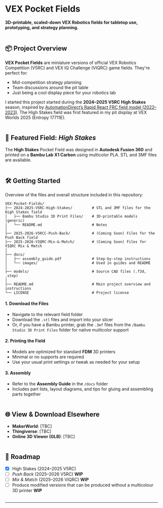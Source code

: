 # VEX Pocket Fields

**3D-printable, scaled-down VEX Robotics fields for tabletop use, prototyping, and strategy planning.**
<br></br>

## 📦 Project Overview

**VEX Pocket Fields** are miniature versions of official VEX Robotics Competition (V5RC) and VEX IQ Challenge (VIQRC) game fields. They're perfect for:
- Mid-competition strategy planning  
- Team discussions around the pit table  
- Just being a cool display piece for your robotics lab

I started this project started during the **2024–2025 V5RC High Stakes** season, inspired by [AutomationDirect’s Rapid React FRC field model (2022–2023)](https://library.automationdirect.com/2022-first-robotics-rapid-react-3d-printed-field/). The High Stakes field was first featured in my pit display at VEX Worlds 2025 (Entropy 17711E).
<br></br>

## 🎯 Featured Field: *High Stakes*

The **High Stakes** Pocket Field was designed in **Autodesk Fusion 360** and printed on a **Bambu Lab X1 Carbon** using multicolor PLA. STL and 3MF files are available.
<br></br>

## 🛠 Getting Started
Overview of the files and overall structure included in this repository:
```
VEX-Pocket-Fields/
├── 2024-2025-V5RC-High-Stakes/         # STL and 3MF files for the High Stakes field
│   ├── Bambu Studio 3D Print Files/    # 3D-printable models (generic)
│   └── README.md                       # Notes
│
├── 2025-2026-V5RCC-Push-Back/          # (Coming Soon) Files for the Push Back field
├── 2025-2026-VIQRC-Mix-&-Match/        # (Coming Soon) Files for VIQRC Mix & Match
│
├── docs/
│   ├── assembly_guide.pdf              # Step-by-step instructions
│   └── images/                         # Used in guides and README
│
├── models/                             # Source CAD files (.f3d, .step)
│
├── README.md                           # Main project overview and instructions
└── LICENSE                             # Project license
```

#### 1. Download the Files  
- Navigate to the relevant field folder
- Download the `.stl` files and import into your slicer
- Or, if you have a Bambu printer, grab the `.3mf` files from the `/Bambu Studio 3D Print Files` folder for native multicolor support

#### 2. Printing the Field  
- Models are optimized for standard **FDM** 3D printers  
- Minimal or no supports are required  
- Use your usual print settings or tweak as needed for your setup

#### 3. Assembly  
- Refer to the **Assembly Guide** in the `/docs` folder  
- Includes part lists, layout diagrams, and tips for gluing and assembling parts together
<br></br>

## 🌐 View & Download Elsewhere
- **MakerWorld**: [TBC]  
- **Thingiverse**: [TBC]
- **Online 3D Viewer (GLB)**: [TBC]
<br></br>

## 🚧 Roadmap

- [X] High Stakes (2024–2025 V5RC)  
- [ ] *Push Back* (2025–2026 V5RC) **WIP**
- [ ] *Mix & Match* (2025–2026 VIQRC)  **WIP**
- [ ] Produce modified versions that can be produced without a multicolour 3D printer **WIP**
<br></br>
---
